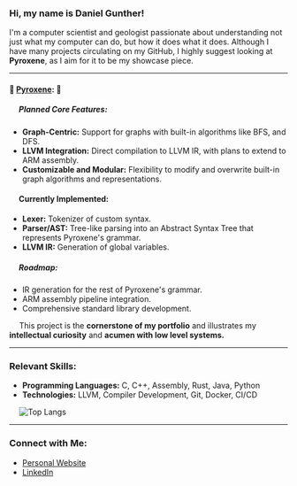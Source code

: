 ### Hi, my name is Daniel Gunther!

I'm a computer scientist and geologist passionate about understanding not just what my computer can do, but how it does what it does. Although I have many projects circulating on my GitHub, I highly suggest looking at **Pyroxene**, as I aim for it to be my showcase piece.

---

#### 🌟 **[Pyroxene](https://github.com/dgunther2001/pyroxene_lang):** 🌟
##### &emsp; Planned Core Features:
- **Graph-Centric:** Support for graphs with built-in algorithms like BFS, and DFS.
- **LLVM Integration:** Direct compilation to LLVM IR, with plans to extend to ARM assembly.
- **Customizable and Modular:** Flexibility to modify and overwrite built-in graph algorithms and representations.

#### &emsp; Currently Implemented:
- **Lexer:** Tokenizer of custom syntax.
- **Parser/AST:** Tree-like parsing into an Abstract Syntax Tree that represents Pyroxene's grammar.
- **LLVM IR:** Generation of global variables.

##### &emsp; Roadmap:
- IR generation for the rest of Pyroxene's grammar.
- ARM assembly pipeline integration.
- Comprehensive standard library development.

&emsp; This project is the **cornerstone of my portfolio** and illustrates my **intellectual curiosity** and **acumen with low level systems.**

---

### Relevant Skills:

- **Programming Languages:** C, C++, Assembly, Rust, Java, Python
- **Technologies:** LLVM, Compiler Development, Git, Docker, CI/CD

&emsp; ![Top Langs](https://github-readme-stats.vercel.app/api/top-langs/?username=dgunther2001&layout=compact&hide=javascript,html,scss)

---

### Connect with Me:

- [Personal Website](https://danielgunther.com)
- [LinkedIn](https://www.linkedin.com/in/daniel-gunther-1b035a221/)  

